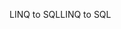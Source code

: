 <span data-ttu-id="d2810-101">LINQ to SQL</span><span class="sxs-lookup"><span data-stu-id="d2810-101">LINQ to SQL</span></span>